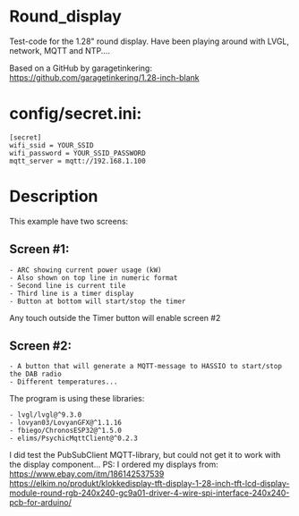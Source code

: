 # Round_display
Test-code for the 1.28" round display.
Have been playing around with LVGL, network, MQTT and NTP....

Based on a GitHub by garagetinkering:
	https://github.com/garagetinkering/1.28-inch-blank

# config/secret.ini:
```
[secret]
wifi_ssid = YOUR_SSID
wifi_password = YOUR_SSID_PASSWORD
mqtt_server = mqtt://192.168.1.100
```
# Description
This example have two screens:

## Screen #1:
	- ARC showing current power usage (kW)
	- Also shown on top line in numeric format
	- Second line is current tile
	- Third line is a timer display
	- Button at bottom will start/stop the timer

Any touch outside the Timer button will enable screen #2

## Screen #2:
	- A button that will generate a MQTT-message to HASSIO to start/stop the DAB radio
	- Different temperatures...


The program is using these libraries:

	- lvgl/lvgl@^9.3.0
	- lovyan03/LovyanGFX@^1.1.16
	- fbiego/ChronosESP32@^1.5.0
	- elims/PsychicMqttClient@^0.2.3

I did test the PubSubClient MQTT-library, but could not get it to work with the display component...
PS: I ordered my displays from: https://www.ebay.com/itm/186142537539
https://elkim.no/produkt/klokkedisplay-tft-display-1-28-inch-tft-lcd-display-module-round-rgb-240x240-gc9a01-driver-4-wire-spi-interface-240x240-pcb-for-arduino/

